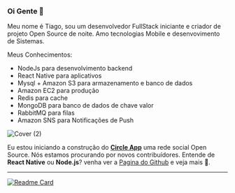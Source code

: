 ### Oi Gente 👋

Meu nome é Tiago, sou um desenvolvedor FullStack iniciante e criador de projeto Open Source de noite. Amo tecnologias Mobile e desenvovimento de Sistemas.

Meus Conhecimentos:
- NodeJs para desenvolvimento backend
- React Native para aplicativos
- Mysql + Amazon S3 para armazenamento e banco de dados
- Amazon EC2 para produção
- Redis para cache 
- MongoDB para banco de dados de chave valor
- RabbitMQ para filas
- Amazon SNS para Notificações de Push


![Cover (2)](https://github.com/tiagosavioli/tiagosavioli/blob/bf6bb095107d902c2fba9d4e65ac989c7389768b/Procurando%20por%20Contribu%C3%ADdores.png)

 Eu estou iniciando a construção do **[Circle App](https://github.com/novuhq/novu)** uma rede social Open Source.
 Nós estamos procurando por novos contribuídores. Entende de **React Native** ou **Node.js**? venha ver a [Pagina do Github](https://github.com/Circle-Company/Circle-App) e veja mais 🙏.
 
---- 

[![Readme Card](https://github-readme-stats.vercel.app/api/pin/?username=Circle-Company&repo=Circle-App)](https://github.com/Circle-Company/Circle-App)

